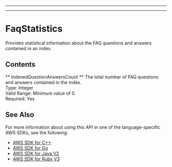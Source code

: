 --------

--------

# FaqStatistics<a name="API_FaqStatistics"></a>

Provides statistical information about the FAQ questions and answers contained in an index\.

## Contents<a name="API_FaqStatistics_Contents"></a>

 ** IndexedQuestionAnswersCount **   <a name="Kendra-Type-FaqStatistics-IndexedQuestionAnswersCount"></a>
The total number of FAQ questions and answers contained in the index\.  
Type: Integer  
Valid Range: Minimum value of 0\.  
Required: Yes

## See Also<a name="API_FaqStatistics_SeeAlso"></a>

For more information about using this API in one of the language\-specific AWS SDKs, see the following:
+  [ AWS SDK for C\+\+](https://docs.aws.amazon.com/goto/SdkForCpp/kendra-2019-02-03/FaqStatistics) 
+  [ AWS SDK for Go](https://docs.aws.amazon.com/goto/SdkForGoV1/kendra-2019-02-03/FaqStatistics) 
+  [ AWS SDK for Java V2](https://docs.aws.amazon.com/goto/SdkForJavaV2/kendra-2019-02-03/FaqStatistics) 
+  [ AWS SDK for Ruby V3](https://docs.aws.amazon.com/goto/SdkForRubyV3/kendra-2019-02-03/FaqStatistics) 
